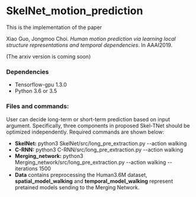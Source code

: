 # SkelNet_motion_prediction
This is the implementation of the paper 

Xiao Guo, Jongmoo Choi. *Human motion prediction via learning local structure representations and temporal dependencies*. In AAAI2019.

(The arxiv version is coming soon)

### Dependencies
* Tensorflow-gpu 1.3.0 
* Python 3.6 or 3.5 

### Files and commands:
User can decide long-term or short-term prediction based on input argument. Specifically, three components in proposed Skel-TNet should be optimized independently. Required commands are shown below: 
* **SkelNet:** python3 SkelNet/src/long_pre_extraction.py --action walking
* **C-RNN:** python3 C-RNN/src/long_pre_extraction.py --action walking
* **Merging_network:** python3 Merging_network/src/long_pre_extraction.py --action walking --iterations 1500 
* **Data** contains preprocessing the Human3.6M dataset, **spatial_model_walking** and **temporal_model_walking** represent pretained models sending to the Merging Network.
